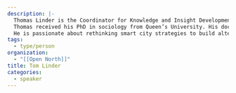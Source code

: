 ```yaml
---
description: |-
  Thomas Linder is the Coordinator for Knowledge and Insight Development at Open North. His work involves developing and aligning research projects, conducting cross-project analysis to identify insights and trends, and building innovative knowledge sharing and translation products for in-house and external capacity building and learning.
  Thomas received his PhD in sociology from Queen’s University. His doctoral research was on the societal impacts of emerging digital technologies, particularly with regards to digital surveillance and policing. He received a Master’s Degree in philosophy and political science from the University of Zurich with a thesis on the geopolitical dimensions of corporate and national security surveillance.
  He is passionate about rethinking smart city strategies to build alternative political and economic systems that empower communities and embed equity and sustainability from the start.
tags:
  - type/person
organization:
  - "[[Open North]]"
title: Tom Linder
categories:
  - speaker
---
```

